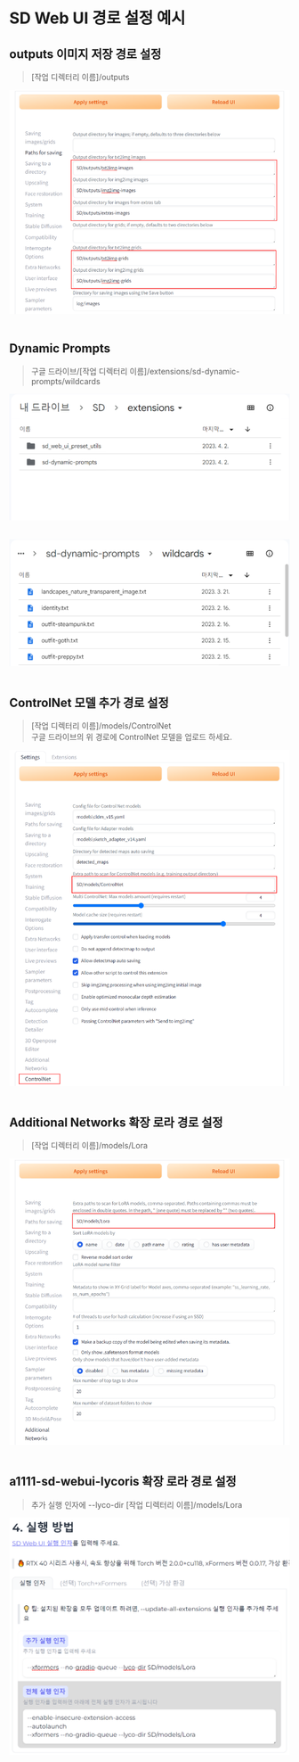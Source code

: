 # SD Web UI 경로 설정 예시

## outputs 이미지 저장 경로 설정
> [작업 디렉터리 이름]/outputs

![image](./Paths_for_saving.png)
<br>
<br>

## Dynamic Prompts
> 구글 드라이브/[작업 디렉터리 이름]/extensions/sd-dynamic-prompts/wildcards

![image](./Dynamic_Prompts_%ED%99%95%EC%9E%A5_%EC%84%A4%EC%A0%95_%ED%8C%8C%EC%9D%BC_%EB%B3%B5%EC%82%AC_01.png)
<br>
<br>

![image](./Dynamic_Prompts_%ED%99%95%EC%9E%A5_%EC%84%A4%EC%A0%95_%ED%8C%8C%EC%9D%BC_%EB%B3%B5%EC%82%AC_02.png)
<br>
<br>

## ControlNet 모델 추가 경로 설정
> [작업 디렉터리 이름]/models/ControlNet<br>
> 구글 드라이브의 위 경로에 ControlNet 모델을 업로드 하세요.

![image](./ControlNet_Extra_Path.png)
<br>
<br>

## Additional Networks 확장 로라 경로 설정
> [작업 디렉터리 이름]/models/Lora

![image](./Additional_Networks.png)
<br>
<br>


## a1111-sd-webui-lycoris 확장 로라 경로 설정
> 추가 실행 인자에 --lyco-dir [작업 디렉터리 이름]/models/Lora

![image](./LyCORIS.png)
<br>
<br>